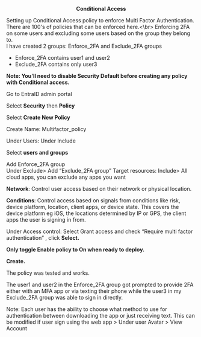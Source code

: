 <p align="center"><b>Conditional Access</b></p>

Setting up Conditional Access policy to enforce Multi Factor Authentication. There are 100's of policies that can be enforced here.<\br>
 Enforcing 2FA on some users and excluding some users based on the group they belong to.</br>
I have created 2 groups: Enforce_2FA and Exclude_2FA groups</br>
- Enforce_2FA contains user1 and user2</br>
- Exclude_2FA contains only user3</br>

<b>Note: You’ll need to disable Security Default before creating any policy with Conditional access.</b>

Go to EntraID admin portal

Select <b>Security</b> then
<b>Policy</b>

Select <b>Create New Policy</b>

Create Name: Multifactor_policy

Under Users: Under Include

Select <b>users and groups</b>

Add Enforce_2FA group </br>
Under Exclude> Add “Exclude_2FA group”
Target resources: Include> All cloud apps, you can exclude any apps you want

<b>Network</b>: Control user access based on their network or physical location.

<b>Conditions</b>: Control access based on signals from conditions like risk, device platform, location, client apps, or device state. This covers the device platform eg iOS, the locations determined by IP or GPS, the client apps the user is signing in from.

Under Access control: Select Grant access and check “Require multi factor authentication” , click <b>Select.</b>

<b>Only toggle Enable policy to On when ready to deploy.

Create.</b>

The policy was tested and works. 

The user1 and user2 in the Enforce_2FA group got prompted to provide 2FA either with an MFA app or via texting their phone while the user3 in my Exclude_2FA group was able to sign in directly.

Note: Each user has the ability to choose what method to use for authentication between downloading the app or just receiving text. This can be modified if user sign using the web app > Under user Avatar > View Account


